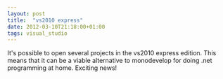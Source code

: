 ```yaml
---
layout: post
title:  "vs2010 express"
date: 2012-03-10T21:18:00+01:00
tags: visual_studio
---
```


It's possible to open several projects in the vs2010 express edition. This means that it can be a viable alternative to monodevelop for doing .net programming at home. Exciting news!
<div style="clear: both;"></div>
